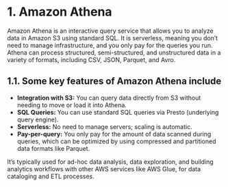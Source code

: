 # 1. Amazon Athena

Amazon Athena is an interactive query service that allows you to analyze data in Amazon S3 using standard SQL. It is serverless, meaning you don’t need to manage infrastructure, and you only pay for the queries you run. Athena can process structured, semi-structured, and unstructured data in a variety of formats, including CSV, JSON, Parquet, and Avro.

## 1.1. Some key features of Amazon Athena include

- **Integration with S3:** You can query data directly from S3 without needing to move or load it into Athena.
- **SQL Queries:** You can use standard SQL queries via Presto (underlying query engine).
- **Serverless:** No need to manage servers; scaling is automatic.
- **Pay-per-query:** You only pay for the amount of data scanned during queries, which can be optimized by using compressed and partitioned data formats like Parquet.

It’s typically used for ad-hoc data analysis, data exploration, and building analytics workflows with other AWS services like AWS Glue, for data cataloging and ETL processes.